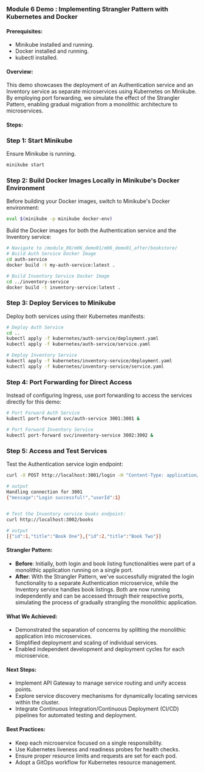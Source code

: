 

### Module 6 Demo : Implementing Strangler Pattern with Kubernetes and Docker

#### Prerequisites:
- Minikube installed and running.
- Docker installed and running.
- kubectl installed.

#### Overview:
This demo showcases the deployment of an Authentication service and an Inventory service as separate microservices using Kubernetes on Minikube. By employing port forwarding, we simulate the effect of the Strangler Pattern, enabling gradual migration from a monolithic architecture to microservices.

#### Steps:

### Step 1: Start Minikube
Ensure Minikube is running.
```bash
minikube start
```

### Step 2: Build Docker Images Locally in Minikube's Docker Environment
Before building your Docker images, switch to Minikube's Docker environment:
```bash
eval $(minikube -p minikube docker-env)
```
Build the Docker images for both the Authentication service and the Inventory service:
```bash
# Navigate to /module_06/m06_demo01/m06_demo01_after/bookstore/
# Build Auth Service Docker Image
cd auth-service
docker build -t my-auth-service:latest .

# Build Inventory Service Docker Image
cd ../inventory-service
docker build -t inventory-service:latest .
```

### Step 3: Deploy Services to Minikube
Deploy both services using their Kubernetes manifests:
```bash
# Deploy Auth Service
cd .. 
kubectl apply -f kubernetes/auth-service/deployment.yaml
kubectl apply -f kubernetes/auth-service/service.yaml

# Deploy Inventory Service
kubectl apply -f kubernetes/inventory-service/deployment.yaml
kubectl apply -f kubernetes/inventory-service/service.yaml
```

### Step 4: Port Forwarding for Direct Access
Instead of configuring Ingress, use port forwarding to access the services directly for this demo:
```bash
# Port Forward Auth Service
kubectl port-forward svc/auth-service 3001:3001 &

# Port Forward Inventory Service
kubectl port-forward svc/inventory-service 3002:3002 &
```

### Step 5: Access and Test Services
Test the Authentication service login endpoint:

```bash
curl -X POST http://localhost:3001/login -H "Content-Type: application/json" -d '{"username": "user1", "password": "pass1"}'

# output
Handling connection for 3001
{"message":"Login successful!","userId":1}
 

# Test the Inventory service books endpoint:
curl http://localhost:3002/books

# output 
[{"id":1,"title":"Book One"},{"id":2,"title":"Book Two"}]  
```

#### Strangler Pattern:
- **Before**: Initially, both login and book listing functionalities were part of a monolithic application running on a single port.
- **After**: With the Strangler Pattern, we've successfully migrated the login functionality to a separate Authentication microservice, while the Inventory service handles book listings. Both are now running independently and can be accessed through their respective ports, simulating the process of gradually strangling the monolithic application.

#### What We Achieved:
- Demonstrated the separation of concerns by splitting the monolithic application into microservices.
- Simplified deployment and scaling of individual services.
- Enabled independent development and deployment cycles for each microservice.

#### Next Steps:
- Implement API Gateway to manage service routing and unify access points.
- Explore service discovery mechanisms for dynamically locating services within the cluster.
- Integrate Continuous Integration/Continuous Deployment (CI/CD) pipelines for automated testing and deployment.

#### Best Practices:
- Keep each microservice focused on a single responsibility.
- Use Kubernetes liveness and readiness probes for health checks.
- Ensure proper resource limits and requests are set for each pod.
- Adopt a GitOps workflow for Kubernetes resource management.

 